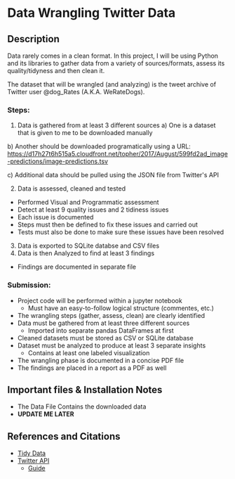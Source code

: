 # Data Wrangling Twitter Data
<Project Subtitle>

## Description

Data rarely comes in a clean format. In this project, I will be using Python and
its libraries to gather data from a variety of sources/formats, assess its
quality/tidyness and then clean it.

The dataset that will be wrangled (and analyzing) is the tweet archive of
Twitter user @dog_Rates (A.K.A. WeRateDogs).

### Steps:

1. Data is gathered from at least 3 different sources
  a) One is a dataset that is given to me to be downloaded manually

  b) Another should be downloaded programatically using a URL: https://d17h27t6h515a5.cloudfront.net/topher/2017/August/599fd2ad_image-predictions/image-predictions.tsv

  c) Additional data should be pulled using the JSON file from Twitter's API

2. Data is assessed, cleaned and tested
  * Performed Visual and Programmatic assessment
  * Detect at least 9 quality issues and 2 tidiness issues
  * Each issue is documented
  * Steps must then be defined to fix these issues and carried out
  * Tests must also be done to make sure these issues have been resolved
3. Data is exported to SQLite databse and CSV files
4. Data is then Analyzed to find at least 3 findings
  * Findings are documented in separate file


### Submission:

* Project code will be performed within a jupyter notebook
  * Must have an easy-to-follow logical structure (commentes, etc.)
* The wrangling steps (gather, assess, clean) are clearly identified
* Data must be gathered from at least three different sources
  * Imported into separate pandas DataFrames at first
* Cleaned datasets must be stored as CSV or SQLite database
* Dataset must be analyzed to produce at least 3 separate insights
  * Contains at least one labeled visualization
* The wrangling phase is documented in a concise PDF file
* The findings are placed in a report as a PDF as well

## Important files & Installation Notes

* The Data File Contains the downloaded data
* **UPDATE ME LATER**

## References and Citations

* [Tidy Data](https://cran.r-project.org/web/packages/tidyr/vignettes/tidy-data.html)
* [Twitter API](http://www.tweepy.org/)
  * [Guide](https://www.slickremix.com/docs/how-to-get-api-keys-and-tokens-for-twitter/)

